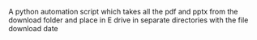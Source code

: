 A python automation script which takes all the pdf and pptx from the download folder and place in E drive in separate directories with the file download date